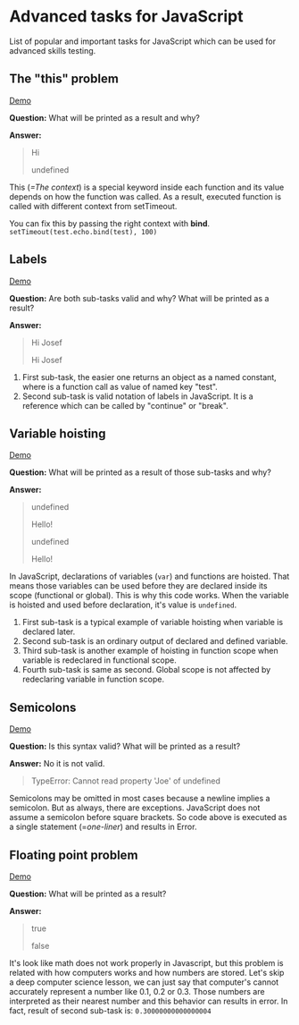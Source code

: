 # Advanced tasks for JavaScript
List of popular and important tasks for JavaScript which can be used for advanced skills testing.

## The "this" problem
[Demo](https://github.com/josefjadrny/advanced-tasks-javascript/blob/master/tasks/theThisProblem.js)

**Question:**
What will be printed as a result and why?

**Answer:**
>Hi
>
>undefined

This (*=The context*) is a special keyword inside each function and its value depends on how the function was called. 
As a result, executed function is called with different context from setTimeout.

You can fix this by passing the right context with **bind**.
`setTimeout(test.echo.bind(test), 100)`

## Labels
[Demo](https://github.com/josefjadrny/advanced-tasks-javascript/blob/master/tasks/labels.js)

**Question:**
Are both sub-tasks valid and why? What will be printed as a result?

**Answer:**
>Hi Josef
>
>Hi Josef

1. First sub-task, the easier one returns an object as a named constant, where is a function call as value of named key "test".  
1. Second sub-task is valid notation of labels in JavaScript. It is a reference which can be called by "continue" or "break".

## Variable hoisting
[Demo](https://github.com/josefjadrny/advanced-tasks-javascript/blob/master/tasks/varHoisting.js)

**Question:**
What will be printed as a result of those sub-tasks and why?

**Answer:** 
>undefined
>
>Hello!
>
>undefined
>
>Hello!

In JavaScript, declarations of variables (`var`) and functions are hoisted. That means those variables can be used before they are declared inside its scope (functional or global).
This is why this code works. When the variable is hoisted and used before declaration, it's value is `undefined`.

1. First sub-task is a typical example of variable hoisting when variable is declared later.  
1. Second sub-task is an ordinary output of declared and defined variable.  
1. Third sub-task is another example of hoisting in function scope when variable is redeclared in functional scope.  
1. Fourth sub-task is same as second. Global scope is not affected by redeclaring variable in function scope.

## Semicolons
[Demo](https://github.com/josefjadrny/advanced-tasks-javascript/blob/master/tasks/semicolons.js)

**Question:**
Is this syntax valid? What will be printed as a result?

**Answer:** 
No it is not valid.
>TypeError: Cannot read property 'Joe' of undefined

Semicolons may be omitted in most cases because a newline implies a semicolon. But as always, there are exceptions.
JavaScript does not assume a semicolon before square brackets. So code above is executed as a single statement (=_one-liner_) and results in Error.

## Floating point problem
[Demo](https://github.com/josefjadrny/advanced-tasks-javascript/blob/master/tasks/floatingPoint.js)

**Question:**
What will be printed as a result?

**Answer:** 
>true
>
>false

It's look like math does not work properly in Javascript, but this problem is related with how computers works and how numbers are stored.
Let's skip a deep computer science lesson, we can just say that computer's cannot accurately represent a number like 0.1, 0.2 or 0.3.
Those numbers are interpreted as their nearest number and this behavior can results in error.
In fact, result of second sub-task is: `0.30000000000000004`